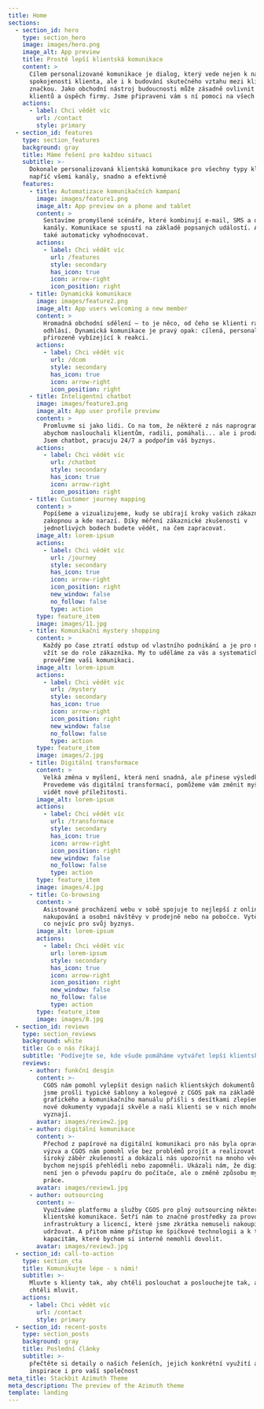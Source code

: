 ```yaml
---
title: Home
sections:
  - section_id: hero
    type: section_hero
    image: images/hero.png
    image_alt: App preview
    title: Prostě lepší klientská komunikace
    content: >
      Cílem personalizované komunikace je dialog, který vede nejen k nákupu a
      spokojenosti klienta, ale i k budování skutečného vztahu mezi klientem a
      značkou. Jako obchodní nástroj budoucnosti může zásadně ovlivnit přízeň
      klientů a úspěch firmy. Jsme připraveni vám s ní pomoci na všech frontách.
    actions:
      - label: Chci vědět víc
        url: /contact
        style: primary
  - section_id: features
    type: section_features
    background: gray
    title: Máme řešení pro každou situaci
    subtitle: >-
      Dokonale personalizovaná klientská komunikace pro všechny typy klientů,
      napříč všemi kanály, snadno a efektivně
    features:
      - title: Automatizace komunikačních kampaní
        image: images/feature1.png
        image_alt: App preview on a phone and tablet
        content: >
          Sestavíme promyšlené scénáře, které kombinují e-mail, SMS a další
          kanály. Komunikace se spustí na základě popsaných událostí. A bude se
          také automaticky vyhodnocovat.
        actions:
          - label: Chci vědět víc
            url: /features
            style: secondary
            has_icon: true
            icon: arrow-right
            icon_position: right
      - title: Dynamická komunikace
        image: images/feature2.png
        image_alt: App users welcoming a new member
        content: >
          Hromadná obchodní sdělení – to je něco, od čeho se klienti raději
          odhlásí. Dynamická komunikace je pravý opak: cílená, personalizovaná a
          přirozeně vybízející k reakci.
        actions:
          - label: Chci vědět víc
            url: /dcom
            style: secondary
            has_icon: true
            icon: arrow-right
            icon_position: right
      - title: Inteligentní chatbot
        image: images/feature3.png
        image_alt: App user profile preview
        content: >
          Promluvme si jako lidi. Co na tom, že některé z nás naprogramovali,
          abychom naslouchali klientům, radili, pomáhali... ale i prodávali.
          Jsem chatbot, pracuju 24/7 a podpořím váš byznys.
        actions:
          - label: Chci vědět víc
            url: /chatbot
            style: secondary
            has_icon: true
            icon: arrow-right
            icon_position: right
      - title: Customer journey mapping
        content: >
          Popíšeme a vizualizujeme, kudy se ubírají kroky vašich zákazníků. Kde
          zakopnou a kde narazí. Díky měření zákaznické zkušenosti v
          jednotlivých bodech budete vědět, na čem zapracovat.
        image_alt: lorem-ipsum
        actions:
          - label: Chci vědět víc
            url: /journey
            style: secondary
            has_icon: true
            icon: arrow-right
            icon_position: right
            new_window: false
            no_follow: false
            type: action
        type: feature_item
        image: images/11.jpg
      - title: Komunikační mystery shopping
        content: >
          Každý po čase ztratí odstup od vlastního podnikání a je pro něj těžké
          vžít se do role zákazníka. My to uděláme za vás a systematicky
          prověříme vaši komunikaci.
        image_alt: lorem-ipsum
        actions:
          - label: Chci vědět víc
            url: /mystery
            style: secondary
            has_icon: true
            icon: arrow-right
            icon_position: right
            new_window: false
            no_follow: false
            type: action
        type: feature_item
        image: images/2.jpg
      - title: Digitální transformace
        content: >
          Velká změna v myšlení, která není snadná, ale přinese výsledky.
          Provedeme vás digitální transformací, pomůžeme vám změnit myšlení a
          vidět nové příležitosti.
        image_alt: lorem-ipsum
        actions:
          - label: Chci vědět víc
            url: /transformace
            style: secondary
            has_icon: true
            icon: arrow-right
            icon_position: right
            new_window: false
            no_follow: false
            type: action
        type: feature_item
        image: images/4.jpg
      - title: Co-browsing
        content: >
          Asistované procházení webu v sobě spojuje to nejlepší z online
          nakupování a osobní návštěvy v prodejně nebo na pobočce. Vytěžte z něj
          co nejvíc pro svůj byznys.
        image_alt: lorem-ipsum
        actions:
          - label: Chci vědět víc
            url: lorem-ipsum
            style: secondary
            has_icon: true
            icon: arrow-right
            icon_position: right
            new_window: false
            no_follow: false
            type: action
        type: feature_item
        image: images/8.jpg
  - section_id: reviews
    type: section_reviews
    background: white
    title: Co o nás říkají
    subtitle: 'Podívejte se, kde všude pomáháme vytvářet lepší klientskou komunikaci'
    reviews:
      - author: funkční desgin
        content: >-
          CGOS nám pomohl vylepšit design našich klientských dokumentů. Společně
          jsme prošli typické šablony a kolegové z CGOS pak na základě
          grafického a komunikačního manuálu přišli s desítkami zlepšení. Naše
          nové dokumenty vypadají skvěle a naši klienti se v nich mnohem lépe
          vyznají.
        avatar: images/review2.jpg
      - author: digitální komunikace
        content: >-
          Přechod z papírové na digitální komunikaci pro nás byla opravdová
          výzva a CGOS nám pomohl vše bez problémů projít a realizovat. Mají
          široký záběr zkušeností a dokázali nás upozornit na mnoho věcí, které
          bychom nejspíš přehlédli nebo zapomněli. Ukázali nám, že digitalizace
          není jen o převodu papíru do počítače, ale o změně způsobu myšlení a
          práce.
        avatar: images/review1.jpg
      - author: outsourcing
        content: >-
          Využíváme platformu a služby CGOS pro plný outsourcing některých typů
          klientské komunikace. Šetří nám to značné prostředky za provoz
          infrastruktury a licencí, které jsme zkrátka nemuseli nakoupit a
          udržovat. A přitom máme přístup ke špičkové technologii a k týmovým
          kapacitám, které bychom si interně nemohli dovolit.
        avatar: images/review3.jpg
  - section_id: call-to-action
    type: section_cta
    title: Komunikujte lépe - s námi!
    subtitle: >-
      Mluvte s klienty tak, aby chtěli poslouchat a poslouchejte tak, aby s vámi
      chtěli mluvit.
    actions:
      - label: Chci vědět víc
        url: /contact
        style: primary
  - section_id: recent-posts
    type: section_posts
    background: gray
    title: Poslední články
    subtitle: >-
      přečtěte si detaily o našich řešeních, jejich konkrétní využití a
      inspirace i pro vaší společnost
meta_title: Stackbit Azimuth Theme
meta_description: The preview of the Azimuth theme
template: landing
---
```

